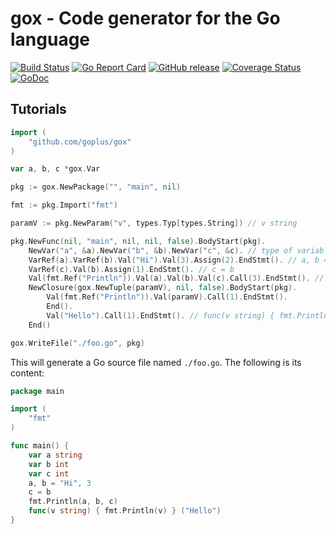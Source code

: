 gox - Code generator for the Go language
========

[![Build Status](https://github.com/goplus/gox/actions/workflows/go.yml)](https://github.com/goplus/gox/actions/workflows/go.yml/badge.svg)
[![Go Report Card](https://goreportcard.com/badge/github.com/goplus/gox)](https://goreportcard.com/report/github.com/goplus/gox)
[![GitHub release](https://img.shields.io/github/v/tag/goplus/gox.svg?label=release)](https://github.com/goplus/gox/releases)
[![Coverage Status](https://codecov.io/gh/goplus/gox/branch/master/graph/badge.svg)](https://codecov.io/gh/goplus/gox)
[![GoDoc](https://img.shields.io/badge/godoc-reference-teal.svg)](https://pkg.go.dev/mod/github.com/goplus/gox)

## Tutorials

```go
import (
    "github.com/goplus/gox"
)

var a, b, c *gox.Var

pkg := gox.NewPackage("", "main", nil)

fmt := pkg.Import("fmt")

paramV := pkg.NewParam("v", types.Typ[types.String]) // v string

pkg.NewFunc(nil, "main", nil, nil, false).BodyStart(pkg).
    NewVar("a", &a).NewVar("b", &b).NewVar("c", &c). // type of variables will be auto detected
    VarRef(a).VarRef(b).Val("Hi").Val(3).Assign(2).EndStmt(). // a, b = "Hi", 3
    VarRef(c).Val(b).Assign(1).EndStmt(). // c = b
    Val(fmt.Ref("Println")).Val(a).Val(b).Val(c).Call(3).EndStmt(). // fmt.Println(a, b, c)
    NewClosure(gox.NewTuple(paramV), nil, false).BodyStart(pkg).
        Val(fmt.Ref("Println")).Val(paramV).Call(1).EndStmt().
        End().
        Val("Hello").Call(1).EndStmt(). // func(v string) { fmt.Println(v) } ("Hello")
    End()

gox.WriteFile("./foo.go", pkg)
```

This will generate a Go source file named `./foo.go`. The following is its content:

```go
package main

import (
    "fmt"
)

func main() {
    var a string
    var b int
    var c int
    a, b = "Hi", 3
    c = b
    fmt.Println(a, b, c)
    func(v string) { fmt.Println(v) } ("Hello")
}
```
